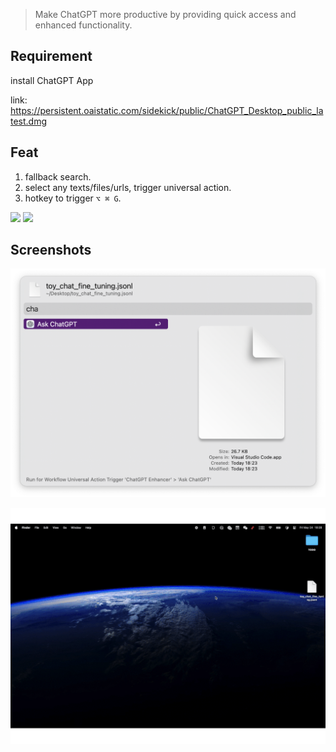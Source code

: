 > Make ChatGPT more productive by providing quick access and enhanced functionality.

## Requirement

install ChatGPT App

link: https://persistent.oaistatic.com/sidekick/public/ChatGPT_Desktop_public_latest.dmg

## Feat
1. fallback search.
2. select any texts/files/urls, trigger universal action.
3. hotkey to trigger `⌥ ⌘ G`.



![](https://img.shields.io/badge/version-v0.2-green?style=for-the-badge)
[![](https://img.shields.io/badge/download-click-blue?style=for-the-badge)](https://github.com/alanhg/alfred-workflows/raw/master/chatgpt-enhancer/ChatGPT%20Enhancer.alfredworkflow)


## Screenshots

![screenshot.png](./screenshot.png)

![screenshot.gif](./screenshot.gif)

<!-- more -->
